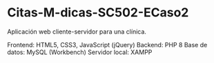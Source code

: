 # Citas-M-dicas-SC502-ECaso2
Aplicación web cliente-servidor para una clínica.

Frontend: HTML5, CSS3, JavaScript (jQuery)
Backend: PHP 8
Base de datos: MySQL (Workbench)
Servidor local: XAMPP
